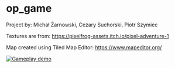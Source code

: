 # op_game

Project by: Michał Żarnowski, Cezary Suchorski, Piotr Szymiec

Textures are from: https://pixelfrog-assets.itch.io/pixel-adventure-1

Map created using Tiled Map Editor: https://www.mapeditor.org/

[![Gameplay demo](https://img.youtube.com/vi/gQTWCc10ypM/maxresdefault.jpg)](https://youtu.be/gQTWCc10ypM)
